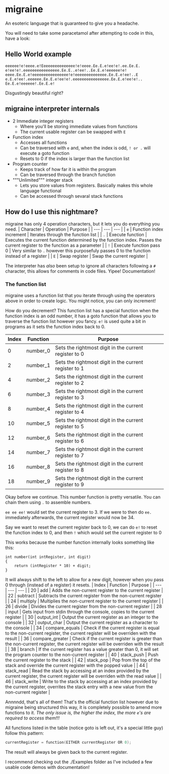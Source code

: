 # migraine
An esoteric language that is guaranteed to give you a headache.

You will need to take some paracetamol after attempting to code in this, have a look:

## Hello World example
```
eeeeee!e!eeee.e!Eeeeeeeeeeeeeee!e!eeee.Ee.E.e!ee!e!.ee.Ee.E.
e!ee!e!.eeeeeeeeeeeeeeee.Ee.E..e!ee!..Ee.E.e!eeeeee!e!
eeee.Ee.E.e!eeeeeeeeeeeeeeee!e!eeeeeeeeeeeeee.Ee.E.e!ee!..E
e.E.e!ee!.eeeeee.Ee.E.e!ee!e!.eeeeeeeeeeeeeeee.Ee.E.e!ee!e!..
Ee.E.e!eeeeee!.Ee.E.e!
```
Disgustingly beautiful right?

## migraine interpreter internals
- 2 Immediate integer registers
  - Where you'll be storing immediate values from functions
  - The current usable register can be swapped with ``E``
- Function index
  - Accesses all functions
  - Can be traversed with ``e`` and, when the index is odd, ``! or .`` will execute a goto function
  - Resets to 0 if the index is larger than the function list
- Program counter
  - Keeps track of how far it is within the program
  - Can be traversed through the branch function
- """Unlimited""" integer stack
  - Lets you store values from registers. Basically makes this whole language functional
  - Can be accessed through sevaral stack functions

## How do I use this nightmare?
migraine has only 4 operation characters, but it lets you do everything you need.
| Character | Operation | Purpose |
| --- | --- | --- |
| ``e`` | Function index increment | Iterates through the function list |
| ``.`` | Execute function | Executes the current function determined by the function index. Passes the current register to the function as a parameter |
| ``!`` | Execute function pass 0 | Very similar to ``.`` however this purposefuly passes 0 to the function instead of a register |
| ``E`` | Swap register | Swap the current register |

The interpreter has *also* been setup to ignore all characters following a ``#`` character, this allows for comments in code files. Yipee! Documentation!

### The function list
migraine uses a function list that you iterate through using the operators above in order to create logic. You might notice, you can only increment!

How do you decrement? This function list has a special function when the function index is an odd number, it has a goto function that allows you to traverse the function list however you fancy. ``e!`` is used quite a bit in programs as it sets the function index back to 0.

| Index | Function | Purpose |
| --- | --- | --- |
| 0 | number_0 | Sets the rightmost digit in the current register to 0 |
| 2 | number_1 | Sets the rightmost digit in the current register to 1 |
| 4 | number_2 | Sets the rightmost digit in the current register to 2 |
| 6 | number_3 | Sets the rightmost digit in the current register to 3 |
| 8 | number_4 | Sets the rightmost digit in the current register to 4 |
| 10 | number_5 | Sets the rightmost digit in the current register to 5 |
| 12 | number_6 | Sets the rightmost digit in the current register to 6 |
| 14 | number_7 | Sets the rightmost digit in the current register to 7 |
| 16 | number_8 | Sets the rightmost digit in the current register to 8 |
| 18 | number_9 | Sets the rightmost digit in the current register to 9 |

Okay before we continue. This number function is pretty versatile. You can chain them using ``.`` to assemble numbers.

``ee ee ee!`` would set the current register to 3. If we were to then do ``ee.`` immediately afterwards, the current register would now be 34.

Say we want to reset the current register back to 0, we can do ``e!`` to reset the function index to 0, and then ``!`` which would set the current register to 0

This works because the number function internally looks something like this:
```
int number(int intRegister, int digit)
{
    return (intRegister * 10) + digit;
}
```
It will always shift to the left to allow for a new digit, however when you pass 0 through (instead of a register) it resets.
| Index | Function | Purpose |
| --- | --- | --- |
| 20 | add | Adds the non-current register to the current register |
| 22 | subtract | Subtracts the current register from the non-current register |
| 24 | multiply | Multiplies the non-current register to the current register |
| 26 | divide | Divides the current register from the non-current register |
| 28 | input | Gets input from stdin through the console, copies to the current register |
| 30 | output_int | Output the current register as an integer to the console |
| 32 | output_char | Output the current register as a character to the console |
| 34 | compare_equals | Check if the current register is equal to the non-current register, the current register will be overriden with the result |
| 36 | compare_greater | Check if the current register is greater than the non-current register, the current register will be overriden with the result |
| 38 | branch | If the current register has a value greater than 0, it will set the program counter to the non-current register |
| 40 | stack_push | Push the current register to the stack | 
| 42 | stack_pop | Pop from the top of the stack and override the current register with the popped value |
| 44 | stack_read | Read the stack by accessing at an index provided by the current register, the current register will be overriden with the read value |
| 46 | stack_write | Write to the stack by accessing at an index provided by the current register, overrites the stack entry with a new value from the non-current register |

Annnndd, that's all of them! That's the official function list however due to migraine being structured this way, it is completely possible to amend more functions to it. *The only issue is, the higher the index, the more ``e``'s are required to access them!!!*

All functions listed in the table (notice goto is left out, it's a special little guy) follow this pattern:
```cpp
currentRegister = function(EITHER currentRegister OR 0);
```
The result will always be given back to the current register.

I recommend checking out the ./Examples folder as I've included a few usable code demos with documentation!
